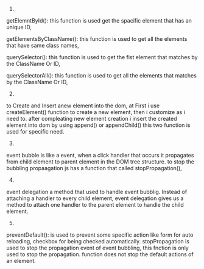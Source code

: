 
1.
getElemntById(): this function is used get the spacific element that has an unique ID,

getElementsByClassName(): this function is used to get all the elements that have same class names,

querySelector(): this function is used to get the fist element that matches by the ClassName Or ID,

querySelectorAll(): this function is used to get all the elements that matches by the ClassName Or ID,

2.
to Create and Insert anew element into the dom, at First i use createElement() function to create a new element, then i customize as i need to.
after compleating new element creation
i insert the created element into dom by using append() or appendChild() this two function is used for specific need.

3.
event bubble is like a event, when a click handler that occurs it propagates from child element to parent element in the DOM tree structure. to stop the bubbling propaagation js has a function that called stopPropagation(),

4.
event delegation a method that used to handle event bubblig. Instead of attaching a handler to every child element, event delegation gives us a method to attach one handler to the parent element to handle the child element.

5.
preventDefault(): is used to prevent some specific action like form for auto reloading, checkbox for being checked automatically.
stopPropagation is used to stop the propagation event of event bubbling, this fnction is only used to stop the propagation. function does not stop the default actions of an element.